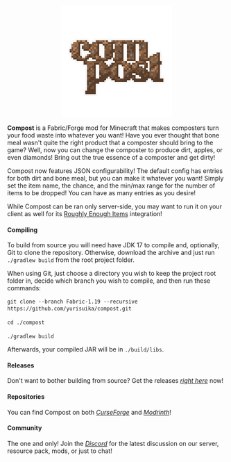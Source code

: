 <p align="center"><img src="https://github.com/yurisuika/Compost/blob/Fabric-1.18/src/main/resources/assets/compost/icon.png?raw=true" width="256" height="256"></p>

**Compost** is a Fabric/Forge mod for Minecraft that makes composters turn your food waste into whatever you want! Have you ever thought that bone meal wasn't quite the right product that a composter should bring to the game? Well, now you can change the composter to produce dirt, apples, or even diamonds! Bring out the true essence of a composter and get dirty!

Compost now features JSON configurability! The default config has entries for both dirt and bone meal, but you can make it whatever you want! Simply set the item name, the chance, and the min/max range for the number of items to be dropped! You can have as many entries as you desire!

While Compost can be ran only server-side, you may want to run it on your client as well for its <a href="https://www.curseforge.com/minecraft/mc-mods/roughly-enough-items">Roughly Enough Items</a> integration!

#### Compiling

To build from source you will need have JDK 17 to compile and, optionally, Git to clone the repository. Otherwise, download the archive and just run `./gradlew build` from the root project folder.

When using Git, just choose a directory you wish to keep the project root folder in, decide which branch you wish to compile, and then run these commands:

```shell script
git clone --branch Fabric-1.19 --recursive https://github.com/yurisuika/compost.git

cd ./compost

./gradlew build
```

Afterwards, your compiled JAR will be in `./build/libs`.

#### Releases

Don't want to bother building from source? Get the releases *[right here](https://github.com/yurisuika/Compost/releases)* now!

#### Repositories

You can find Compost on both *[CurseForge](https://www.curseforge.com/minecraft/mc-mods/compost)* and *[Modrinth](https://modrinth.com/mod/compost)*!

#### Community

The one and only! Join the *[Discord](https://discord.gg/0zdNEkQle7Qg9C1H)* for the latest discussion on our server, resource pack, mods, or just to chat!
